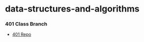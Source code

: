 # data-structures-and-algorithms

### 401 Class Branch
* [401 Repo](https://github.com/shiratap/data-structures-and-algorithms/tree/master/code-challenges/401)